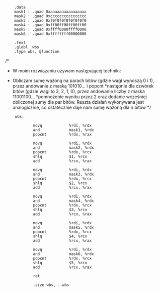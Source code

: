         .data          
        mask1 : .quad 0xaaaaaaaaaaaaaaaa       
        mask2 : .quad 0xcccccccccccccccc
        mask3 : .quad 0xf0f0f0f0f0f0f0f0
        mask4 : .quad 0xff00ff00ff00ff00
        mask5 : .quad 0xffff0000ffff0000
        mask6 : .quad 0xffffffff00000000

        .text
        .globl  wbs
        .type wbs, @function

/*
 * W moim rozwiązaniu używam następującej techniki: 
 * Obliczam sumę ważoną na parach bitów (gdzie wagi wynoszą 0 i 1), przez andowanie z maską 101010... i popcnt
 *następnie dla czwórek bitów (gdzie wagi to 3, 2, 1, 0), przez andowanie liczby z maska 11001100.., 
 *pomnożenie wyniku przez 2 oraz dodanie wcześniej obliczonej sumy dla par bitów. Reszta działań wykonywana jest analogicznie, co ostatecznie daje nam sumę ważoną dla n bitów
 */


        wbs:

                movq            %rdi, %rdx
                and             mask1, %rdx
                popcnt          %rdx, %rax

                movq            %rdi, %rdx
                and             mask2, %rdx
                popcnt          %rdx, %rcx
                shlq            $1, %rcx
                add             %rcx, %rax

                movq            %rdi, %rdx
                and             mask3, %rdx
                popcnt          %rdx, %rcx
                shlq            $2, %rcx
                add             %rcx, %rax

                movq            %rdi, %rdx
                and             mask4, %rdx
                popcnt          %rdx, %rcx
                shlq            $3, %rcx
                add             %rcx, %rax

                movq            %rdi, %rdx
                and             mask5, %rdx
                popcnt          %rdx, %rcx
                shlq            $4, %rcx
                add             %rcx, %rax

                movq            %rdi, %rdx
                and             mask6, %rdx
                popcnt          %rdx, %rcx
                shlq            $5, %rcx
                add             %rcx, %rax

                ret

                .size wbs, .-wbs
